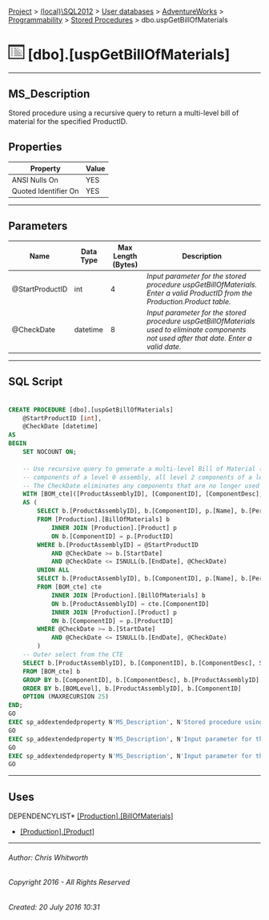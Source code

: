#### 

[Project](../../../../../index.md) > [(local)\\SQL2012](../../../../index.md) > [User databases](../../../index.md) > [AdventureWorks](../../index.md) > [Programmability](../index.md) > [Stored Procedures](Stored_Procedures.md) > dbo.uspGetBillOfMaterials

# ![Stored Procedures](../../../../../Images/StoredProcedure32.png) [dbo].[uspGetBillOfMaterials]

---

## <a name="#description"></a>MS_Description

Stored procedure using a recursive query to return a multi-level bill of material for the specified ProductID.

## <a name="#properties"></a>Properties

| Property | Value |
|---|---|
| ANSI Nulls On | YES |
| Quoted Identifier On | YES |


---

## <a name="#parameters"></a>Parameters

| Name | Data Type | Max Length (Bytes) | Description |
|---|---|---|---|
| @StartProductID | int | 4 | _Input parameter for the stored procedure uspGetBillOfMaterials. Enter a valid ProductID from the Production.Product table._ |
| @CheckDate | datetime | 8 | _Input parameter for the stored procedure uspGetBillOfMaterials used to eliminate components not used after that date. Enter a valid date._ |


---

## <a name="#sqlscript"></a>SQL Script

```sql

CREATE PROCEDURE [dbo].[uspGetBillOfMaterials]
    @StartProductID [int],
    @CheckDate [datetime]
AS
BEGIN
    SET NOCOUNT ON;

    -- Use recursive query to generate a multi-level Bill of Material (i.e. all level 1 
    -- components of a level 0 assembly, all level 2 components of a level 1 assembly)
    -- The CheckDate eliminates any components that are no longer used in the product on this date.
    WITH [BOM_cte]([ProductAssemblyID], [ComponentID], [ComponentDesc], [PerAssemblyQty], [StandardCost], [ListPrice], [BOMLevel], [RecursionLevel]) -- CTE name and columns
    AS (
        SELECT b.[ProductAssemblyID], b.[ComponentID], p.[Name], b.[PerAssemblyQty], p.[StandardCost], p.[ListPrice], b.[BOMLevel], 0 -- Get the initial list of components for the bike assembly
        FROM [Production].[BillOfMaterials] b
            INNER JOIN [Production].[Product] p 
            ON b.[ComponentID] = p.[ProductID] 
        WHERE b.[ProductAssemblyID] = @StartProductID 
            AND @CheckDate >= b.[StartDate] 
            AND @CheckDate <= ISNULL(b.[EndDate], @CheckDate)
        UNION ALL
        SELECT b.[ProductAssemblyID], b.[ComponentID], p.[Name], b.[PerAssemblyQty], p.[StandardCost], p.[ListPrice], b.[BOMLevel], [RecursionLevel] + 1 -- Join recursive member to anchor
        FROM [BOM_cte] cte
            INNER JOIN [Production].[BillOfMaterials] b 
            ON b.[ProductAssemblyID] = cte.[ComponentID]
            INNER JOIN [Production].[Product] p 
            ON b.[ComponentID] = p.[ProductID] 
        WHERE @CheckDate >= b.[StartDate] 
            AND @CheckDate <= ISNULL(b.[EndDate], @CheckDate)
        )
    -- Outer select from the CTE
    SELECT b.[ProductAssemblyID], b.[ComponentID], b.[ComponentDesc], SUM(b.[PerAssemblyQty]) AS [TotalQuantity] , b.[StandardCost], b.[ListPrice], b.[BOMLevel], b.[RecursionLevel]
    FROM [BOM_cte] b
    GROUP BY b.[ComponentID], b.[ComponentDesc], b.[ProductAssemblyID], b.[BOMLevel], b.[RecursionLevel], b.[StandardCost], b.[ListPrice]
    ORDER BY b.[BOMLevel], b.[ProductAssemblyID], b.[ComponentID]
    OPTION (MAXRECURSION 25) 
END;
GO
EXEC sp_addextendedproperty N'MS_Description', N'Stored procedure using a recursive query to return a multi-level bill of material for the specified ProductID.', 'SCHEMA', N'dbo', 'PROCEDURE', N'uspGetBillOfMaterials', NULL, NULL
GO
EXEC sp_addextendedproperty N'MS_Description', N'Input parameter for the stored procedure uspGetBillOfMaterials used to eliminate components not used after that date. Enter a valid date.', 'SCHEMA', N'dbo', 'PROCEDURE', N'uspGetBillOfMaterials', 'PARAMETER', N'@CheckDate'
GO
EXEC sp_addextendedproperty N'MS_Description', N'Input parameter for the stored procedure uspGetBillOfMaterials. Enter a valid ProductID from the Production.Product table.', 'SCHEMA', N'dbo', 'PROCEDURE', N'uspGetBillOfMaterials', 'PARAMETER', N'@StartProductID'
GO

```


---

## <a name="#uses"></a>Uses

DEPENDENCYLIST* [[Production].[BillOfMaterials]](../../Tables/BillOfMaterials.md)
* [[Production].[Product]](../../Tables/Product.md)


---

###### Author:  Chris Whitworth

###### Copyright 2016 - All Rights Reserved

###### Created: 20 July 2016 10:31

